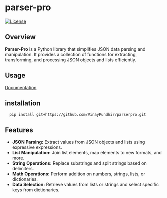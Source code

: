 # parser-pro
[![License](https://img.shields.io/badge/License-MIT-blue.svg)](LICENSE)

## Overview

**Parser-Pro** is a Python library that simplifies JSON data parsing and manipulation. It provides a collection of functions for extracting, transforming, and processing JSON objects and lists efficiently.  

## Usage

[Documentation](https://htmlpreview.github.io/?https://github.com/VinayPundhir/parserpro/blob/master/docs/examples.html)

## installation

```
  pip install git+https://github.com/VinayPundhir/parserpro.git
```


## Features

- **JSON Parsing:** Extract values from JSON objects and lists using expressive expressions.
- **List Manipulation:** Join list elements, map elements to new formats, and more.
- **String Operations:** Replace substrings and split strings based on delimiters.
- **Math Operations:** Perform addition on numbers, strings, lists, or dictionaries.
- **Data Selection:** Retrieve values from lists or strings and select specific keys from dictionaries.
